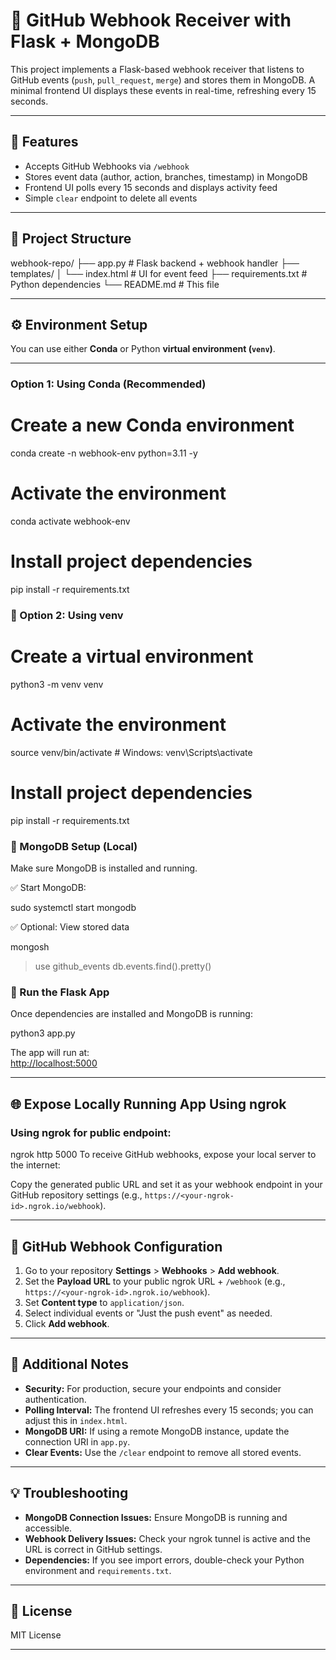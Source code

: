 
# 🚀 GitHub Webhook Receiver with Flask + MongoDB

This project implements a Flask-based webhook receiver that listens to GitHub events (`push`, `pull_request`, `merge`) and stores them in MongoDB. A minimal frontend UI displays these events in real-time, refreshing every 15 seconds.

---

## 🧱 Features

- Accepts GitHub Webhooks via `/webhook`
- Stores event data (author, action, branches, timestamp) in MongoDB
- Frontend UI polls every 15 seconds and displays activity feed
- Simple `clear` endpoint to delete all events

---

## 📁 Project Structure

webhook-repo/
├── app.py # Flask backend + webhook handler
├── templates/
│ └── index.html # UI for event feed
├── requirements.txt # Python dependencies
└── README.md # This file



---

## ⚙️ Environment Setup

You can use either **Conda** or Python **virtual environment (`venv`)**.

---

###  Option 1: Using Conda (Recommended)

# Create a new Conda environment
conda create -n webhook-env python=3.11 -y

# Activate the environment
conda activate webhook-env

# Install project dependencies
pip install -r requirements.txt


### 🔹 Option 2: Using venv

# Create a virtual environment
python3 -m venv venv

# Activate the environment
source venv/bin/activate    # Windows: venv\Scripts\activate

# Install project dependencies
pip install -r requirements.txt

### 🔌 MongoDB Setup (Local)

Make sure MongoDB is installed and running.

✅ Start MongoDB:

sudo systemctl start mongodb


✅ Optional: View stored data

mongosh
> use github_events
> db.events.find().pretty()

### 🚀 Run the Flask App

Once dependencies are installed and MongoDB is running:

python3 app.py


The app will run at:  
[http://localhost:5000](http://localhost:5000)

---

## 🌐 Expose Locally Running App Using ngrok
### Using ngrok for public endpoint:
ngrok http 5000
To receive GitHub webhooks, expose your local server to the internet:








Copy the generated public URL and set it as your webhook endpoint in your GitHub repository settings (e.g., `https://<your-ngrok-id>.ngrok.io/webhook`).

---

## 🔑 GitHub Webhook Configuration

1. Go to your repository **Settings** > **Webhooks** > **Add webhook**.
2. Set the **Payload URL** to your public ngrok URL + `/webhook` (e.g., `https://<your-ngrok-id>.ngrok.io/webhook`).
3. Set **Content type** to `application/json`.
4. Select individual events or "Just the push event" as needed.
5. Click **Add webhook**.

---

## 📝 Additional Notes

- **Security:** For production, secure your endpoints and consider authentication.
- **Polling Interval:** The frontend UI refreshes every 15 seconds; you can adjust this in `index.html`.
- **MongoDB URI:** If using a remote MongoDB instance, update the connection URI in `app.py`.
- **Clear Events:** Use the `/clear` endpoint to remove all stored events.

---

## 💡 Troubleshooting

- **MongoDB Connection Issues:** Ensure MongoDB is running and accessible.
- **Webhook Delivery Issues:** Check your ngrok tunnel is active and the URL is correct in GitHub settings.
- **Dependencies:** If you see import errors, double-check your Python environment and `requirements.txt`.

---

## 📜 License

MIT License

---



